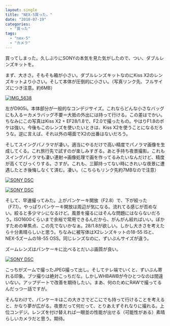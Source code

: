 ```yaml
---
layout: single
title: "NEX-5買った。"
date: "2010-07-19"
categories: 
  - "買った"
tags: 
  - "nex-5"
  - "カメラ"
---
```


買ってしまった。久しぶりにSONYの本気を見た気がしたので、つい、ダブルレンズキットを。

まず、大きさ。そもそも箱が小さい。ダブルレンズキットなのにKiss X2のレンズキットより小さい。そして本体が圧倒的に小さい。（写真リンク先、フルサイズにつき注意。約6MB）

[![](https://blog.naotaco.com/assets/images/posts/2010/07/IMG_5638.jpg "IMG_5638")](https://blog.naotaco.com/assets/images/posts/2010/07/IMG_5638.jpg)

左がD905i。本体部分が一般的なコンデジサイズ。これならどんな小さなバッグにも入る＝カメラバッグ不要＝大抵の外出には持って行ける。この差はでかい。ちなみにこの写真はKiss X2 + EF28/1.8で、F2.0で撮ったもの。やはりF1.8のボケは強い。今後もこのレンズを使いたいときは、Kiss X2を使うことになるだろうな。逆に言えば、それ以外の場面でX2の出番はないだろう。

そしてスイングパノラマが凄い。適当にやるだけで高い精度でパノラマ画像を生成してくる。これ旅行先で試すのが楽しみすぎる。あと手持ち夜景撮影。これもスイングパノラマも凄い連射→画像処理で画を作ってるみたいなんだけど、精度が高くてびっくりする。さすが。これも、三脚持ってない時にきれいな夜景に遭遇したとき後悔しなくて済む。凄い。（こちらもリンク先約7MBなので注意）

[![](https://blog.naotaco.com/assets/images/posts/2010/07/DSC00069.jpg "SONY DSC")](https://blog.naotaco.com/assets/images/posts/2010/07/DSC00069.jpg)

[![](https://blog.naotaco.com/assets/images/posts/2010/07/DSC00070.jpg "SONY DSC")](https://blog.naotaco.com/assets/images/posts/2010/07/DSC00070.jpg)

そして、早速撮ってみた。上がパンケーキ開放（F2.8）で、下が絞った（F7.1）。やっぱりパンケーキ開放は周辺が気になる。流れてる感じが否めない。絞ると多少マシになるけど。風景を撮るにはそんな問題にはならないだろう。ISO1600くらいまで余裕で常用できるんだから、がんがん絞ればいい。ぼかすための単焦点、この先でないかなぁ。28/1.8が欲しい。しかし大きさを考えたら十分素晴らしいと思う。ちなみに被写体はX2レンズキットの18-55 ISと、NEX-5ズームの18-55 OSS。同じレンズなのに、ずいぶんサイズが違う。

ズームレンズはパンケーキに比べるとだいぶ画質が良い。

[![](https://blog.naotaco.com/assets/images/posts/2010/07/DSC00056.jpg "SONY DSC")](https://blog.naotaco.com/assets/images/posts/2010/07/DSC00056.jpg)

こっちがズームで撮ったJPEG撮って出し。そしてテレ端でいくと、ずいぶん寄れる印象。ブツ撮りは絶対こっちだな。しかしWHBAWBが今ひとつなのは間違いない。アップデートで改善を期待したい。まあ、何のためにRAWで撮ってるんだっつー話ですが。

そんなわけで、パンケーキはこの大きさでどこにでも持って行けることを考えると、かなり夢が広がる。夜景だって何だって、とりあえずそれなりに撮れる。上位コンデジ。レンズを付け替えれば一眼並の性能が出せる（可能性がある）素晴らしいカメラだと思う。期待。

